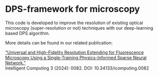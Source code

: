 # DPS-framework for microscopy
This code is developed to improve the resolution of existing optical microscopy (super-resolution or not) techniques with our deep-learning based DPS algorithm.

More details can be found in our related publication:

["Universal and High-Fidelity Resolution Extending for Fluorescence Microscopy Using a Single-Training Physics-Informed Sparse Neural Network." ](https://spj.science.org/doi/full/10.34133/icomputing.0082)<br>Intelligent Computing 3 (2024): 0082. DOI: 10.34133/icomputing.0082


